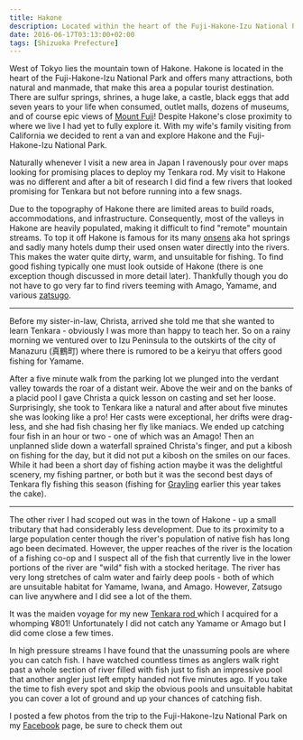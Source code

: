 ```yaml
---
title: Hakone
description: Located within the heart of the Fuji-Hakone-Izu National Park, lies the town of Hakone. The area boasts many attractions and even a few decent rivers to fish...
date: 2016-06-17T03:13:00+02:00
tags: [Shizuoka Prefecture]
---
```

<div class="text-lg mt-2">
<p class="mb-2">West of Tokyo lies the mountain town of Hakone. Hakone is located in the heart of the Fuji-Hakone-Izu National Park and offers many attractions, both natural and manmade, that make this area a popular tourist destination. There are sulfur springs, shrines, a huge lake, a castle, black eggs that add seven years to your life when consumed, outlet malls, dozens of museums, and of course epic views of <a href="https://www.fallfishtenkara.comimbing-mount-fuji/" target="_blank" rel="noopener noreferrer" class="text-red-500 hover:bg-red-500 hover:text-white">Mount Fuji</a>! Despite Hakone's close proximity to where we live I had yet to fully explore it. With my wife's family visiting from California we decided to rent a van and explore Hakone and the Fuji-Hakone-Izu National Park.</p>

<p class="mt-2 mb-2">Naturally whenever I visit a new area in Japan I ravenously pour over maps looking for promising places to deploy my Tenkara rod. My visit to Hakone was no different and after a bit of research I did find a few rivers that looked promising for Tenkara but not before running into a few snags.</p>

<p class="mt-2 mb-2">Due to the topography of Hakone there are limited areas to build roads, accommodations, and infrastructure. Consequently, most of the valleys in Hakone are heavily populated, making it difficult to find "remote" mountain streams. To top it off Hakone is famous for its many <a href="https://www.fallfishtenkara.com/onsens/" target="_blank" rel="noopener noreferrer" class="text-red-500 hover:bg-red-500 hover:text-white">onsens</a> aka hot springs and sadly many hotels dump their used onsen water directly into the rivers. This makes the water quite dirty, warm, and unsuitable for fishing. To find good fishing typically one must look outside of Hakone (there is one exception though discussed in more detail later). Thankfully though you do not have to go very far to find rivers teeming with Amago, Yamame, and various <a href="https://www.fallfishtenkara.com/keiryu-fishing-season/" target="_blank" rel="noopener noreferrer" class="text-red-500 hover:bg-red-500 hover:text-white">zatsugo</a>.</p>

<hr />

<p class="mt-2 mb-2">Before my sister-in-law, Christa, arrived she told me that she wanted to learn Tenkara - obviously I was more than happy to teach her. So on a rainy morning we ventured over to Izu Peninsula to the outskirts of the city of Manazuru (真鶴町) where there is rumored to be a keiryu that offers good fishing for Yamame.</p>

<p class="mt-2 mb-2">After a five minute walk from the parking lot we plunged into the verdant valley towards the roar of a distant weir. Above the weir and on the banks of a placid pool I gave Christa a quick lesson on casting and set her loose. Surprisingly, she took to Tenkara like a natural and after about five minutes she was looking like a pro! Her casts were exceptional, her drifts were drag-less, and she had fish chasing her fly like maniacs. We ended up catching four fish in an hour or two - one of which was an Amago! Then an unplanned slide down a waterfall sprained Christa's finger, and put a kibosh on fishing for the day, but it did not put a kibosh on the smiles on our faces. While it had been a short day of fishing action maybe it was the delightful scenery, my fishing partner, or both but it was the second best days of Tenkara fly fishing this season (fishing for <a href="https://www.fallfishtenkara.com/grayling/" target="_blank"  rel="noopener noreferrer" class="text-red-500 hover:bg-red-500 hover:text-white">Grayling</a> earlier this year takes the cake).</p>

<hr />

<p class="mt-2 mb-2">The other river I had scoped out was in the town of Hakone - up a small tributary that had considerably less development. Due to its proximity to a large population center though the river's population of native fish has long ago been decimated. However, the upper reaches of the river is the location of a fishing co-op and I suspect all of the fish that currently live in the lower portions of the river are "wild" fish with a stocked heritage. The river has very long stretches of calm water and fairly deep pools - both of which are unsuitable habitat for Yamame, Iwana, and Amago. However, Zatsugo can live anywhere and I did see a lot of the them.</p>

<p class="mt-2 mb-2">It was the maiden voyage for my new <a href="https://www.reddit.com/r/Tenkara/comments/4ocmx0/my_latest_tenkara_rod_acquisition/" target="_blank" rel="noopener noreferrer" class="text-red-500 hover:bg-red-500 hover:text-white">Tenkara rod </a>which I acquired for a whomping ¥801! Unfortunately I did not catch any Yamame or Amago but I did come close a few times.</p>

<p class="mt-2 mb-2">In high pressure streams I have found that the unassuming pools are where you can catch fish. I have watched countless times as anglers walk right past a whole section of river filled with fish just to fish an impressive pool that another angler just left empty handed not five minutes ago. If you take the time to fish every spot and skip the obvious pools and unsuitable habitat you can cover a lot of ground and up your chances of catching fish.</p>

I posted a few photos from the trip to the Fuji-Hakone-Izu National Park on my <a href="https://www.facebook.com/fallfishtenkara/posts/493608994176493" target="_blank" rel="noopener noreferrer" class="text-red-500 hover:bg-red-500 hover:text-white">Facebook</a> page, be sure to check them out</p>

<img class="w-8/12 rounded-lg shadow-lg mx-auto" src="" alt="" />
</div>